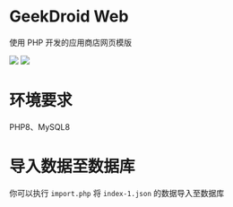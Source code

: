 # GeekDroid Web
使用 PHP 开发的应用商店网页模版

<img src="https://img.shields.io/badge/language-PHP-blue.svg"/>
<img src="https://img.shields.io/badge/license-Apache-blue"/>

# 环境要求
PHP8、MySQL8

# 导入数据至数据库
你可以执行 `import.php` 将 `index-1.json` 的数据导入至数据库
